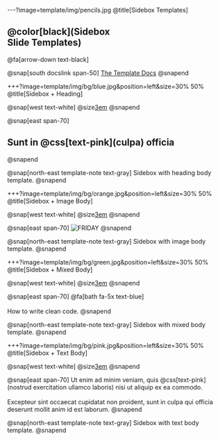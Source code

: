 ---?image=template/img/pencils.jpg
@title[Sidebox Templates]

## @color[black](Sidebox<br>Slide Templates)

@fa[arrow-down text-black]

@snap[south docslink span-50]
[The Template Docs](https://gitpitch.com/docs/the-template)
@snapend


+++?image=template/img/bg/blue.jpg&position=left&size=30% 50%
@title[Sidebox + Heading]

@snap[west text-white]
@size[3em](A.)
@snapend

@snap[east span-70]
<h2>Sunt in @css[text-pink](culpa) officia</h2>
@snapend

@snap[north-east template-note text-gray]
Sidebox with heading body template.
@snapend


+++?image=template/img/bg/orange.jpg&position=left&size=30% 50%
@title[Sidebox + Image Body]

@snap[west text-white]
@size[3em](B.)
@snapend

@snap[east span-70]
![FRIDAY](template/img/friday.gif)
@snapend

@snap[north-east template-note text-gray]
Sidebox with image body template.
@snapend


+++?image=template/img/bg/green.jpg&position=left&size=30% 50%
@title[Sidebox + Mixed Body]

@snap[west text-white]
@size[3em](C.)
@snapend

@snap[east span-70]
@fa[bath fa-5x text-blue]
<br><br>
How to write clean code.
@snapend

@snap[north-east template-note text-gray]
Sidebox with mixed body template.
@snapend


+++?image=template/img/bg/pink.jpg&position=left&size=30% 50%
@title[Sidebox + Text Body]

@snap[west text-white]
@size[3em](D.)
@snapend

@snap[east span-70]
Ut enim ad minim veniam, quis @css[text-pink](nostrud exercitation ullamco laboris) nisi ut aliquip ex ea commodo.
<br><br>
Excepteur sint occaecat cupidatat non proident, sunt in culpa qui officia deserunt mollit anim id est laborum.
@snapend

@snap[north-east template-note text-gray]
Sidebox with text body template.
@snapend
